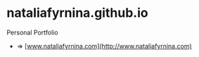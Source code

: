 nataliafyrnina.github.io
========================

Personal Portfolio

* => [www.nataliafyrnina.com](http://www.nataliafyrnina.com)
